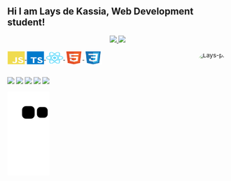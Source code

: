## Hi I am Lays de Kassia, Web Development student!
<div align="center">
  <a href="https://github.com/laysdkassia">
  <img height="180em" src="https://github-readme-stats.vercel.app/api?username=laysdkassia&show_icons=true&theme=dracula&include_all_commits=true&count_private=true"/>
  <img height="180em" src="https://github-readme-stats.vercel.app/api/top-langs/?username=laysdkassia&layout=compact&langs_count=7&theme=dracula"/>
</div>
<div style="display: inline_block"><br>
  <img align="center" alt="Lays-Js" height="30" width="40" src="https://raw.githubusercontent.com/devicons/devicon/master/icons/javascript/javascript-plain.svg">
  <img align="center" alt="Lays-Ts" height="30" width="40" src="https://raw.githubusercontent.com/devicons/devicon/master/icons/typescript/typescript-plain.svg">
  <img align="center" alt="Lays-React" height="30" width="40" src="https://raw.githubusercontent.com/devicons/devicon/master/icons/react/react-original.svg">
  <img align="center" alt="Lays-HTML" height="30" width="40" src="https://raw.githubusercontent.com/devicons/devicon/master/icons/html5/html5-original.svg">
  <img align="center" alt="Lays-CSS" height="30" width="40" src="https://raw.githubusercontent.com/devicons/devicon/master/icons/css3/css3-original.svg">
  <img align="right" alt="Lays-pic" height="150" style="border-radius:50px;"            
       src="https://media.discordapp.net/attachments/1018858527227400223/1018858594059431987/image-maker.png?width=586&height=586">
</div>
  
  ##
 
<div> 
  <a href="https://www.youtube.com/channel/UCS-FBDc6KktRNYD9n6qtaBA" target="_blank"><img src="https://img.shields.io/badge/YouTube-FF0000?style=for-the-badge&logo=youtube&logoColor=white" target="_blank"></a>
  <a href="https://instagram.com/laysdkassia" target="_blank"><img src="https://img.shields.io/badge/-Instagram-%23E4405F?style=for-the-badge&logo=instagram&logoColor=white" target="_blank"></a>
 <a href="https://discord.com/channels/1018665879027851304/1018665879027851307" target="_blank"><img src="https://img.shields.io/badge/Discord-7289DA?style=for-the-badge&logo=discord&logoColor=white" target="_blank"></a> 
  <a href = "mailto:laysdekassiar@gmail.com"><img src="https://img.shields.io/badge/-Gmail-%23333?style=for-the-badge&logo=gmail&logoColor=white" target="_blank"></a>
  <a href="https://www.linkedin.com/in/laysdkassia" target="_blank"><img src="https://img.shields.io/badge/-LinkedIn-%230077B5?style=for-the-badge&logo=linkedin&logoColor=white" target="_blank"></a> 
 
  ![Snake animation](https://github.com/laysdkassia/laysdkassia/blob/output/github-contribution-grid-snake.svg)
 
</div>

